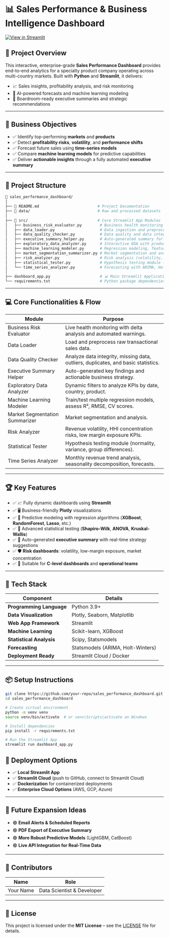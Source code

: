# 📊 Sales Performance & Business Intelligence Dashboard

[![View in Streamlit](https://static.streamlit.io/badges/streamlit_badge_black_white.svg)](https://business-intelligence-dashboard-gqpvyza7s4pu2td4sm6hck.streamlit.app/)

## 🚀 Project Overview
This interactive, enterprise-grade **Sales Performance Dashboard** provides end-to-end analytics for a specialty product company operating across multi-country markets. Built with **Python** and **Streamlit**, it delivers:

- 📈 Sales insights, profitability analysis, and risk monitoring
- 🤖 AI-powered forecasts and machine learning modeling
- 📝 Boardroom-ready executive summaries and strategic recommendations

---

## 📝 Business Objectives
- ✅ Identify top-performing **markets** and **products**
- ✅ Detect **profitability risks**, **volatility**, and **performance shifts**
- ✅ Forecast future sales using **time-series models**
- ✅ Compare **machine learning models** for predictive capabilities
- ✅ Deliver **actionable insights** through a fully automated **executive summary**

---

## 📂 Project Structure
```bash
📁 sales_performance_dashboard/
│
├── 📜 README.md                          # Project Documentation
├── 📁 data/                              # Raw and processed datasets
│
├── 📁 src/                               # Core Streamlit App Modules
│   ├── business_risk_evaluator.py        # Business health monitoring and alerts
│   ├── data_loader.py                    # Data ingestion and preprocessing logic
│   ├── data_quality_checker.py           # Data quality and data integrity reporting
│   ├── executive_summary_helper.py       # Auto-generated summary for executives
│   ├── exploratory_data_analyzer.py      # Interactive EDA with product and market filters
│   ├── machine_learning_modeler.py       # Regression modeling, feature importance, prediction
│   ├── market_segmentation_summarizer.py # Market segmentation and analysis
│   ├── risk_analyzer.py                  # Risk analysis (volatility, concentration, low margin)
│   ├── statistical_tester.py             # Hypothesis testing module (ANOVA, Shapiro, etc.)
│   └── time_series_analyzer.py           # Forecasting with ARIMA, Holt-Winters, etc.
│
├── dashboard_app.py                      # 📊 Main Streamlit Application Entry Point
└── requirements.txt                      # Python package dependencies
```

---

## 💻 Core Functionalities & Flow

| Module                          | Purpose                                                                 |
|---------------------------------|-------------------------------------------------------------------------|
| Business Risk Evaluator         | Live health monitoring with delta analysis and automated warnings.     |
| Data Loader                     | Load and preprocess raw transactional sales data.                      |
| Data Quality Checker            | Analyze data integrity, missing data, outliers, duplicates, and basic statistics. |
| Executive Summary Helper        | Auto-generated key findings and actionable business strategy.          |
| Exploratory Data Analyzer       | Dynamic filters to analyze KPIs by date, country, product.              |
| Machine Learning Modeler        | Train/test multiple regression models, assess R², RMSE, CV scores.     |
| Market Segmentation Summarizer  | Market segmentation and analysis.                                       |
| Risk Analyzer                   | Revenue volatility, HHI concentration risks, low margin exposure KPIs. |
| Statistical Tester               | Hypothesis testing module (normality, variance, group differences).    |
| Time Series Analyzer            | Monthly revenue trend analysis, seasonality decomposition, forecasts.  |


---

## 🏆 Key Features

- ✅ 📈 Fully dynamic dashboards using **Streamlit**
- ✅ 🖥️ Business-friendly **Plotly** visualizations
- ✅ 🤖 Predictive modeling with regression algorithms (**XGBoost**, **RandomForest**, **Lasso**, etc.)
- ✅ 🧮 Advanced statistical testing (**Shapiro-Wilk**, **ANOVA**, **Kruskal-Wallis**)
- ✅ 📝 Auto-generated **executive summary** with real-time strategy suggestions
- ✅ 🛡️ **Risk dashboards**: volatility, low-margin exposure, market concentration
- ✅ 💼 Suitable for **C-level dashboards** and **operational teams**

---

## 🧰 Tech Stack

| Component              | Details                                              |
|-------------------------|------------------------------------------------------|
| **Programming Language** | Python 3.9+                                         |
| **Data Visualization**   | Plotly, Seaborn, Matplotlib                          |
| **Web App Framework**    | Streamlit                                           |
| **Machine Learning**     | Scikit-learn, XGBoost                               |
| **Statistical Analysis** | Scipy, Statsmodels                                  |
| **Forecasting**          | Statsmodels (ARIMA, Holt-Winters)                   |
| **Deployment Ready**     | Streamlit Cloud / Docker                             |

---

## 📦 Setup Instructions

```bash
git clone https://github.com/your-repo/sales_performance_dashboard.git
cd sales_performance_dashboard

# Create virtual environment
python -m venv venv
source venv/bin/activate  # or venv\Scripts\activate on Windows

# Install dependencies
pip install -r requirements.txt

# Run the Streamlit App
streamlit run dashboard_app.py
```

## 🎁 Deployment Options

- ✅ **Local Streamlit App**
- ✅ **Streamlit Cloud** (push to GitHub, connect to Streamlit Cloud)
- ✅ **Dockerization** for containerized deployments
- ✅ **Enterprise Cloud Options** (AWS, GCP, Azure)

---

## 📌 Future Expansion Ideas

- 🟢 **Email Alerts & Scheduled Reports**
- 🟢 **PDF Export of Executive Summary**
- 🟢 **More Robust Predictive Models** (LightGBM, CatBoost)
- 🟢 **Live API Integration for Real-Time Data**

---

## 📢 Contributors

| Name       | Role                          |
|-------------|-------------------------------|
| Your Name   | Data Scientist & Developer    |

---

## 📄 License

This project is licensed under the **MIT License** – see the [LICENSE](LICENSE) file for details.
